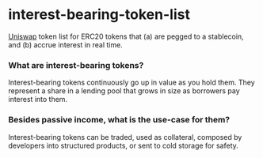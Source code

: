 # interest-bearing-token-list

[Uniswap](https://uniswap.org/) token list for ERC20 tokens that (a) are pegged to a stablecoin, and (b) accrue interest in real time.

### What are interest-bearing tokens?

Interest-bearing tokens continuously go up in value as you hold them. They represent a share in a lending pool that grows in size as borrowers pay interest into them.

### Besides passive income, what is the use-case for them?

Interest-bearing tokens can be traded, used as collateral, composed by developers into structured products, or sent to cold storage for safety.
